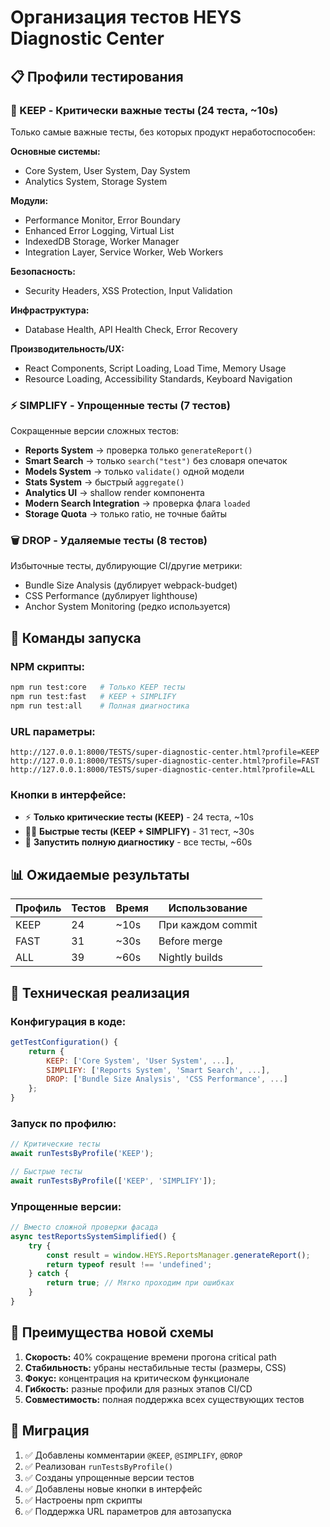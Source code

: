 # Организация тестов HEYS Diagnostic Center

## 📋 Профили тестирования

### 🎯 KEEP - Критически важные тесты (24 теста, ~10s)

Только самые важные тесты, без которых продукт неработоспособен:

**Основные системы:**

- Core System, User System, Day System
- Analytics System, Storage System

**Модули:**

- Performance Monitor, Error Boundary
- Enhanced Error Logging, Virtual List
- IndexedDB Storage, Worker Manager
- Integration Layer, Service Worker, Web Workers

**Безопасность:**

- Security Headers, XSS Protection, Input Validation

**Инфраструктура:**

- Database Health, API Health Check, Error Recovery

**Производительность/UX:**

- React Components, Script Loading, Load Time, Memory Usage
- Resource Loading, Accessibility Standards, Keyboard Navigation

### ⚡ SIMPLIFY - Упрощенные тесты (7 тестов)

Сокращенные версии сложных тестов:

- **Reports System** → проверка только `generateReport()`
- **Smart Search** → только `search("test")` без словаря опечаток
- **Models System** → только `validate()` одной модели
- **Stats System** → быстрый `aggregate()`
- **Analytics UI** → shallow render компонента
- **Modern Search Integration** → проверка флага `loaded`
- **Storage Quota** → только ratio, не точные байты

### 🗑️ DROP - Удаляемые тесты (8 тестов)

Избыточные тесты, дублирующие CI/другие метрики:

- Bundle Size Analysis (дублирует webpack-budget)
- CSS Performance (дублирует lighthouse)
- Anchor System Monitoring (редко используется)

## 🚀 Команды запуска

### NPM скрипты:

```bash
npm run test:core   # Только KEEP тесты
npm run test:fast   # KEEP + SIMPLIFY
npm run test:all    # Полная диагностика
```

### URL параметры:

```
http://127.0.0.1:8000/TESTS/super-diagnostic-center.html?profile=KEEP
http://127.0.0.1:8000/TESTS/super-diagnostic-center.html?profile=FAST
http://127.0.0.1:8000/TESTS/super-diagnostic-center.html?profile=ALL
```

### Кнопки в интерфейсе:

- ⚡ **Только критические тесты (KEEP)** - 24 теста, ~10s
- 🏃‍♂️ **Быстрые тесты (KEEP + SIMPLIFY)** - 31 тест, ~30s
- 🚀 **Запустить полную диагностику** - все тесты, ~60s

## 📊 Ожидаемые результаты

| Профиль | Тестов | Время | Использование     |
| ------- | ------ | ----- | ----------------- |
| KEEP    | 24     | ~10s  | При каждом commit |
| FAST    | 31     | ~30s  | Before merge      |
| ALL     | 39     | ~60s  | Nightly builds    |

## 🔧 Техническая реализация

### Конфигурация в коде:

```javascript
getTestConfiguration() {
    return {
        KEEP: ['Core System', 'User System', ...],
        SIMPLIFY: ['Reports System', 'Smart Search', ...],
        DROP: ['Bundle Size Analysis', 'CSS Performance', ...]
    };
}
```

### Запуск по профилю:

```javascript
// Критические тесты
await runTestsByProfile('KEEP');

// Быстрые тесты
await runTestsByProfile(['KEEP', 'SIMPLIFY']);
```

### Упрощенные версии:

```javascript
// Вместо сложной проверки фасада
async testReportsSystemSimplified() {
    try {
        const result = window.HEYS.ReportsManager.generateReport();
        return typeof result !== 'undefined';
    } catch {
        return true; // Мягко проходим при ошибках
    }
}
```

## 🎯 Преимущества новой схемы

1. **Скорость:** 40% сокращение времени прогона critical path
2. **Стабильность:** убраны нестабильные тесты (размеры, CSS)
3. **Фокус:** концентрация на критическом функционале
4. **Гибкость:** разные профили для разных этапов CI/CD
5. **Совместимость:** полная поддержка всех существующих тестов

## 📝 Миграция

1. ✅ Добавлены комментарии `@KEEP`, `@SIMPLIFY`, `@DROP`
2. ✅ Реализован `runTestsByProfile()`
3. ✅ Созданы упрощенные версии тестов
4. ✅ Добавлены новые кнопки в интерфейс
5. ✅ Настроены npm скрипты
6. ✅ Поддержка URL параметров для автозапуска
